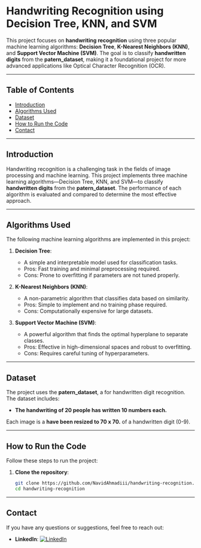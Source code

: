 # Handwriting Recognition using Decision Tree, KNN, and SVM


This project focuses on **handwriting recognition** using three popular machine learning algorithms: **Decision Tree**, **K-Nearest Neighbors (KNN)**, and **Support Vector Machine (SVM)**. The goal is to classify **handwritten digits** from the **patern_dataset**, making it a foundational project for more advanced applications like Optical Character Recognition (OCR).

---

## Table of Contents
- [Introduction](#introduction)
- [Algorithms Used](#algorithms-used)
- [Dataset](#dataset)
- [How to Run the Code](#how-to-run-the-code)
- [Contact](#contact)

---

## Introduction
Handwriting recognition is a challenging task in the fields of image processing and machine learning. This project implements three machine learning algorithms—Decision Tree, KNN, and SVM—to classify **handwritten digits** from the **patern_dataset**. The performance of each algorithm is evaluated and compared to determine the most effective approach.

---

## Algorithms Used
The following machine learning algorithms are implemented in this project:

1. **Decision Tree**:
   - A simple and interpretable model used for classification tasks.
   - Pros: Fast training and minimal preprocessing required.
   - Cons: Prone to overfitting if parameters are not tuned properly.

2. **K-Nearest Neighbors (KNN)**:
   - A non-parametric algorithm that classifies data based on similarity.
   - Pros: Simple to implement and no training phase required.
   - Cons: Computationally expensive for large datasets.

3. **Support Vector Machine (SVM)**:
   - A powerful algorithm that finds the optimal hyperplane to separate classes.
   - Pros: Effective in high-dimensional spaces and robust to overfitting.
   - Cons: Requires careful tuning of hyperparameters.

---

## Dataset
The project uses the **patern_dataset**, a for handwritten digit recognition. The dataset includes:
- **The handwriting of 20 people has written 10 numbers each.**

Each image is a **have been resized to 70 x 70.** of a handwritten digit (0-9).

---

## How to Run the Code
Follow these steps to run the project:

1. **Clone the repository**:
   ```bash
   git clone https://github.com/NavidAhmadiii/handwriting-recognition.git
   cd handwriting-recognition
   
  ---
  
## Contact
If you have any questions or suggestions, feel free to reach out:

- **LinkedIn**: [![LinkedIn](https://img.shields.io/badge/-LinkedIn-0077B5?style=flat&logo=Linkedin&logoColor=white)](https://www.linkedin.com/in/navid-ahmadii/)
